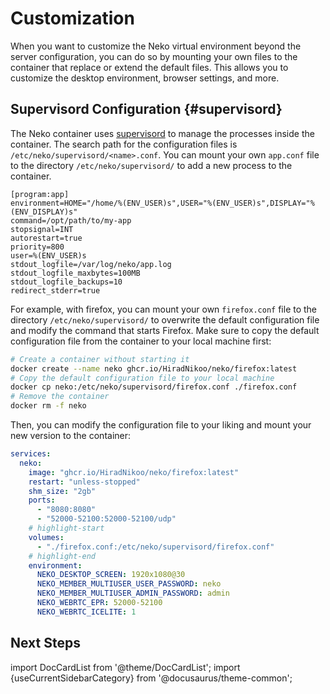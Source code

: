 # Customization

When you want to customize the Neko virtual environment beyond the server configuration, you can do so by mounting your own files to the container that replace or extend the default files. This allows you to customize the desktop environment, browser settings, and more.

## Supervisord Configuration {#supervisord}

The Neko container uses [supervisord](https://supervisord.org/) to manage the processes inside the container. The search path for the configuration files is `/etc/neko/supervisord/<name>.conf`. You can mount your own `app.conf` file to the directory `/etc/neko/supervisord/` to add a new process to the container.

```config title="supervisord.conf"
[program:app]
environment=HOME="/home/%(ENV_USER)s",USER="%(ENV_USER)s",DISPLAY="%(ENV_DISPLAY)s"
command=/opt/path/to/my-app
stopsignal=INT
autorestart=true
priority=800
user=%(ENV_USER)s
stdout_logfile=/var/log/neko/app.log
stdout_logfile_maxbytes=100MB
stdout_logfile_backups=10
redirect_stderr=true
```

For example, with firefox, you can mount your own `firefox.conf` file to the directory `/etc/neko/supervisord/` to overwrite the default configuration file and modify the command that starts Firefox. Make sure to copy the default configuration file from the container to your local machine first:

```bash
# Create a container without starting it
docker create --name neko ghcr.io/HiradNikoo/neko/firefox:latest
# Copy the default configuration file to your local machine
docker cp neko:/etc/neko/supervisord/firefox.conf ./firefox.conf
# Remove the container
docker rm -f neko
```

Then, you can modify the configuration file to your liking and mount your new version to the container:

```yaml title="docker-compose.yaml"
services:
  neko:
    image: "ghcr.io/HiradNikoo/neko/firefox:latest"
    restart: "unless-stopped"
    shm_size: "2gb"
    ports:
      - "8080:8080"
      - "52000-52100:52000-52100/udp"
    # highlight-start
    volumes:
      - "./firefox.conf:/etc/neko/supervisord/firefox.conf"
    # highlight-end
    environment:
      NEKO_DESKTOP_SCREEN: 1920x1080@30
      NEKO_MEMBER_MULTIUSER_USER_PASSWORD: neko
      NEKO_MEMBER_MULTIUSER_ADMIN_PASSWORD: admin
      NEKO_WEBRTC_EPR: 52000-52100
      NEKO_WEBRTC_ICELITE: 1
```

## Next Steps

import DocCardList from '@theme/DocCardList';
import {useCurrentSidebarCategory} from '@docusaurus/theme-common';

<DocCardList items={useCurrentSidebarCategory().items}/>
